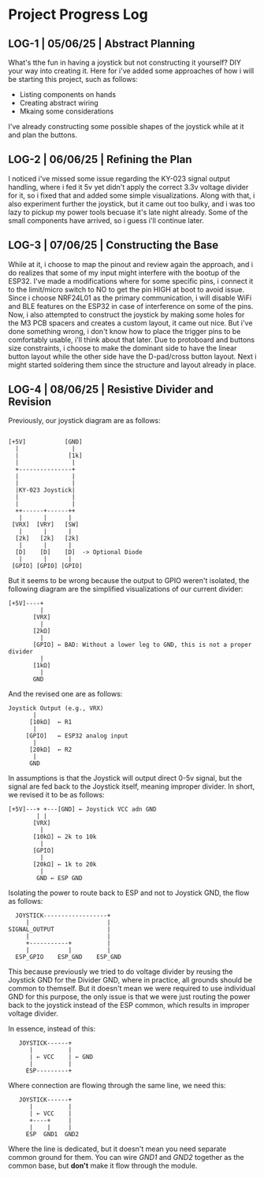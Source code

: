# Project Progress Log

## LOG-1 | 05/06/25 | Abstract Planning
What's tthe fun in having a joystick but not constructing it yourself? DIY your way into creating it.
Here for i've added some approaches of how i will be starting this project, such as follows:
- Listing components on hands
- Creating abstract wiring
- Mkaing some considerations

I've already constructing some possible shapes of the joystick while at it and plan the buttons.

## LOG-2 | 06/06/25 | Refining the Plan
I noticed i've missed some issue regarding the KY-023 signal output handling, where i fed it 5v yet didn't apply the correct 3.3v voltage divider for it, so i fixed that and added some simple visualizations.
Along with that, i also experiment further the joystick, but it came out too bulky, and i was too lazy to pickup my power tools becuase it's late night already.
Some of the small components have arrived, so i guess i'll continue later.

## LOG-3 | 07/06/25 | Constructing the Base
While at it, i choose to map the pinout and review again the approach, and i do realizes that some of my input might interfere with the bootup of the ESP32.
I've made a modifications where for some specific pins, i connect it to the limit/micro switch to NO to get the pin HIGH at boot to avoid issue.
Since i choose NRF24L01 as the primary communication, i will disable WiFi and BLE features on the ESP32 in case of interference on some of the pins.
Now, i also attempted to construct the joystick by making some holes for the M3 PCB spacers and creates a custom layout, it came out nice.
But i've done something wrong, i don't know how to place the trigger pins to be comfortably usable, i'll think about that later.
Due to protoboard and buttons size constraints, i choose to make the dominant side to have the linear button layout while the other side have the D-pad/cross button layout.
Next i might started soldering them since the structure and layout already in place.

## LOG-4 | 08/06/25 | Resistive Divider and Revision
Previously, our joystick diagram are as follows:
```

[+5V]           [GND]
  |               |  
  |              [1k]
  |               |  
  +---------------+  
  |               |  
  |               |  
  |KY-023 Joystick|  
  |               |  
  |               |  
  ++------+------++  
   |      |      |   
 [VRX]  [VRY]   [SW] 
   |      |      |   
  [2k]   [2k]   [2k] 
   |      |      |   
  [D]    [D]    [D]  -> Optional Diode
   |      |      |
 [GPIO] [GPIO] [GPIO]

```

But it seems to be wrong because the output to GPIO weren't isolated, the following diagram are the simplified visualizations of our current divider:
```
[+5V]----+
         |
       [VRX]
         |
       [2kΩ]
         |
       [GPIO] ← BAD: Without a lower leg to GND, this is not a proper divider
         |
       [1kΩ]
         |
       GND
```

And the revised one are as follows:
```
Joystick Output (e.g., VRX)
       |
      [10kΩ]  ← R1
       |
     [GPIO]   ← ESP32 analog input
       |
      [20kΩ]  ← R2
       |
      GND
```

In assumptions is that the Joystick will output direct 0-5v signal, but the signal are fed back to the Joystick itself, meaning improper divider. In short, we revised it to be as follows:
```
[+5V]---+ +---[GND] ← Joystick VCC adn GND
        | |
       [VRX]
         |
       [10kΩ] ← 2k to 10k
         |
       [GPIO] 
         |
       [20kΩ] ← 1k to 20k
         |
        GND ← ESP GND
```

Isolating the power to route back to ESP and not to Joystick GND, the flow as follows:
```
  JOYSTICK------------------+
     |                      |
SIGNAL_OUTPUT               |
     |                      |
     +-----------+          |
     |           |          |
  ESP_GPIO    ESP_GND    ESP_GND
```

This because previously we tried to do voltage divider by reusing the Joystick GND for the Divider GND, where in practice, all grounds should be common to themself. But it doesn't mean we were required to use individual GND for this purpose, the only issue is that we were just routing the power back to the joystick instead of the ESP common, which results in improper voltage divider.

In essence, instead of this:
```
   JOYSTICK------+
      |          |
      | ← VCC    | ← GND
      |          |
     ESP---------+
```
Where connection are flowing through the same line, we need this:
```
   JOYSTICK------+
      |          |
      | ← VCC    | 
      +----+     |
      |    |     |
     ESP  GND1  GND2
```
Where the line is dedicated, but it doesn't mean you need separate common ground for them. You can wire _GND1_ and _GND2_ together as the common base, but **don't** make it flow through the module.